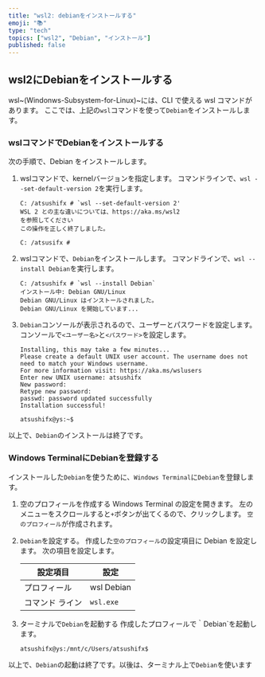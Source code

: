 ```yaml
---
title: "wsl2: debianをインストールする"
emoji: "📚"
type: "tech"
topics: ["wsl2", "Debian", "インストール"]
published: false
---
```


## wsl2にDebianをインストールする

wsl~(Windonws-Subsystem-for-Linux)~には、CLI で使える wsl コマンドがあります。
ここでは、上記の`wsl`コマンドを使って`Debian`をインストールします。

### wslコマンドでDebianをインストールする

次の手順で、Debian をインストールします。

1. wslコマンドで、kernelバージョンを指定します。
    コマンドラインで、`wsl --set-default-version 2`を実行します。

   ``` :PowerShell
   C: /atsushifx # `wsl --set-default-version 2'
   WSL 2 との主な違いについては、https://aka.ms/wsl2
   を参照してください
   この操作を正しく終了しました。
    
   C: /atsusifx # 
   ```

2. wslコマンドで、`Debian`をインストールします。
    コマンドラインで、`wsl --install Debian`を実行します。

   ``` :Windows Terminmal
   C: /atsushifx # `wsl --install Debian`
   インストール中: Debian GNU/Linux
   Debian GNU/Linux はインストールされました。
   Debian GNU/Linux を開始しています...
   ```

3. `Debian`コンソールが表示されるので、ユーザーとパスワードを設定します。
   コンソールで`<ユーザー名>`と`<パスワード>`を設定します。

   ``` :bash
   Installing, this may take a few minutes...
   Please create a default UNIX user account. The username does not need to match your Windows username.
   For more information visit: https://aka.ms/wslusers
   Enter new UNIX username: atsushifx
   New password: 
   Retype new password:
   passwd: password updated successfully
   Installation successful!
   
   atsushifx@ys:~$
   ```

以上で、`Debian`のインストールは終了です。

### Windows TerminalにDebianを登録する

インストールした`Debian`を使うために、`Windows Terminal`に`Debian`を登録します。

1. 空のプロフィールを作成する
  Windows Terminal の設定を開きます。
  左のメニューをスクロールすると`+`ボタンが出てくるので、クリックします。
  `空のプロフィール`が作成されます。

2. `Debian`を設定する。
   作成した`空のプロフィール`の設定項目に Debian を設定します。
     次の項目を設定します。

   | 設定項目        | 設定       |
   | --------------- | ---------- |
   | プロフィール    | wsl Debian |
   | コマンド ライン | `wsl.exe`  |

3. ターミナルで`Debian`を起動する
  作成したプロフィールで｀Debian`を起動します。

   ``` :Debian
   atsushifx@ys:/mnt/c/Users/atsushifx$
   
   ```
  
  以上で、`Debian`の起動は終了です。以後は、ターミナル上で`Debian`を使います
